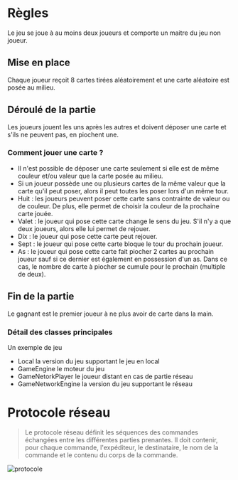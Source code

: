 # Règles

Le jeu se joue à au moins deux joueurs et comporte un maitre du jeu non joueur.

## Mise en place

Chaque joueur reçoit 8 cartes tirées aléatoirement et une carte aléatoire est posée au milieu.

## Déroulé de la partie

Les joueurs jouent les uns après les autres et doivent déposer une carte et s'ils ne peuvent pas, en piochent une.

### Comment jouer une carte ?

* Il n'est possible de déposer une carte seulement si elle est de même couleur et/ou valeur que la carte posée au milieu.
* Si un joueur possède une ou plusieurs cartes de la même valeur que la carte qu'il peut poser, alors il peut toutes les poser lors d'un même tour.
* Huit : les joueurs peuvent poser cette carte sans contrainte de valeur ou de couleur. De plus, elle permet de choisir la couleur de la prochaine carte jouée.
* Valet : le joueur qui pose cette carte change le sens du jeu. S'il n'y a que deux joueurs, alors elle lui permet de rejouer.
* Dix : le joueur qui pose cette carte peut rejouer.
* Sept : le joueur qui pose cette carte bloque le tour du prochain joueur.
* As : le joueur qui pose cette carte fait piocher 2 cartes au prochain joueur sauf si ce dernier est également en possession d'un as. Dans ce cas, le nombre de carte à piocher se cumule pour le prochain (multiple de deux).

## Fin de la partie

Le gagnant est le premier joueur à ne plus avoir de carte dans la main.

### Détail des classes principales

Un exemple de jeu

* Local la version du jeu supportant le jeu en local
* GameEngine le moteur du jeu
* GameNetorkPlayer le joueur distant en cas de partie réseau
* GameNetworkEngine la version du jeu supportant le réseau


# Protocole réseau

> Le protocole réseau définit les séquences des commandes échangées entre les différentes parties prenantes. Il doit contenir, pour chaque commande, l'expéditeur, le destinataire, le nom de la commande et le contenu du corps de la commande.

![protocole](doc/protocle.png)



